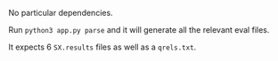 No particular dependencies.

Run `python3 app.py parse` and it will generate all the relevant eval files.

It expects 6 `SX.results` files as well as a `qrels.txt`.